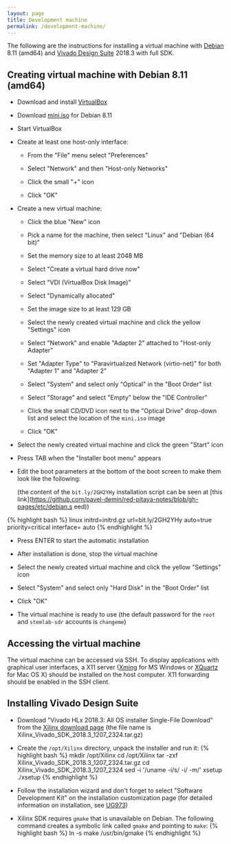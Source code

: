 ```yaml
---
layout: page
title: Development machine
permalink: /development-machine/
---
```


The following are the instructions for installing a virtual machine with [Debian](https://www.debian.org/releases/jessie) 8.11 (amd64) and [Vivado Design Suite](https://www.xilinx.com/products/design-tools/vivado) 2018.3 with full SDK.

Creating virtual machine with Debian 8.11 (amd64)
-----

- Download and install [VirtualBox](https://www.virtualbox.org/wiki/Downloads)

- Download [mini.iso](http://deb.debian.org/debian/dists/jessie/main/installer-amd64/current/images/netboot/mini.iso) for Debian 8.11

- Start VirtualBox

- Create at least one host-only interface:

  - From the "File" menu select "Preferences"

  - Select "Network" and then "Host-only Networks"

  - Click the small "+" icon

  - Click "OK"

- Create a new virtual machine:

  - Click the blue "New" icon

  - Pick a name for the machine, then select "Linux" and "Debian (64 bit)"

  - Set the memory size to at least 2048 MB

  - Select "Create a virtual hard drive now"

  - Select "VDI (VirtualBox Disk Image)"

  - Select "Dynamically allocated"

  - Set the image size to at least 129 GB

  - Select the newly created virtual machine and click the yellow "Settings" icon

  - Select "Network" and enable "Adapter 2" attached to "Host-only Adapter"

  - Set "Adapter Type" to "Paravirtualized Network (virtio-net)" for both "Adapter 1" and "Adapter 2"

  - Select "System" and select only "Optical" in the "Boot Order" list

  - Select "Storage" and select "Empty" below the "IDE Controller"

  - Click the small CD/DVD icon next to the "Optical Drive" drop-down list and select the location of the `mini.iso` image

  - Click "OK"

- Select the newly created virtual machine and click the green "Start" icon

- Press TAB when the "Installer boot menu" appears

- Edit the boot parameters at the bottom of the boot screen to make them look like the following:

  (the content of the `bit.ly/2GH2YHy` installation script can be seen at [this
link](https://github.com/pavel-demin/red-pitaya-notes/blob/gh-pages/etc/debian.s
eed))

{% highlight bash %}
linux initrd=initrd.gz url=bit.ly/2GH2YHy auto=true priority=critical interface=
auto
{% endhighlight %}

- Press ENTER to start the automatic installation

- After installation is done, stop the virtual machine

- Select the newly created virtual machine and click the yellow "Settings" icon

- Select "System" and select only "Hard Disk" in the "Boot Order" list

- Click "OK"

- The virtual machine is ready to use (the default password for the `root` and `stemlab-sdr` accounts is `changeme`)

Accessing the virtual machine
-----

The virtual machine can be accessed via SSH. To display applications with graphical user interfaces, a X11 server ([Xming](http://sourceforge.net/projects/xming) for MS Windows or [XQuartz](https://www.xquartz.org) for Mac OS X) should be installed on the host computer. X11 forwarding should be enabled in the SSH client.

Installing Vivado Design Suite
-----

- Download "Vivado HLx 2018.3: All OS installer Single-File Download" from the [Xilinx download page](https://www.xilinx.com/support/download/index.html/content/xilinx/en/downloadNav/vivado-design-tools/2018-3.html) (the file name is Xilinx_Vivado_SDK_2018.3_1207_2324.tar.gz)

- Create the `/opt/Xilinx` directory, unpack the installer and run it:
{% highlight bash %}
mkdir /opt/Xilinx
cd /opt/Xilinx
tar -zxf Xilinx_Vivado_SDK_2018.3_1207_2324.tar.gz
cd Xilinx_Vivado_SDK_2018.3_1207_2324
sed -i '/uname -i/s/ -i/ -m/' xsetup
./xsetup
{% endhighlight %}

- Follow the installation wizard and don't forget to select "Software Development Kit" on the installation customization page (for detailed information on installation, see [UG973](https://www.xilinx.com/support/documentation/sw_manuals/xilinx2018_3/ug973-vivado-release-notes-install-license.pdf))

- Xilinx SDK requires `gmake` that is unavailable on Debian. The following command creates a symbolic link called `gmake` and pointing to `make`:
{% highlight bash %}
ln -s make /usr/bin/gmake
{% endhighlight %}

